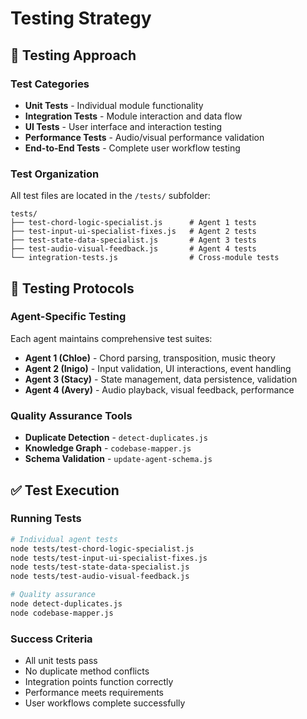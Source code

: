 # Testing Strategy

## 🧪 **Testing Approach**

### **Test Categories**
- **Unit Tests** - Individual module functionality
- **Integration Tests** - Module interaction and data flow
- **UI Tests** - User interface and interaction testing
- **Performance Tests** - Audio/visual performance validation
- **End-to-End Tests** - Complete user workflow testing

### **Test Organization**
All test files are located in the `/tests/` subfolder:
```
tests/
├── test-chord-logic-specialist.js      # Agent 1 tests
├── test-input-ui-specialist-fixes.js   # Agent 2 tests
├── test-state-data-specialist.js       # Agent 3 tests
├── test-audio-visual-feedback.js       # Agent 4 tests
└── integration-tests.js                # Cross-module tests
```

## 🎯 **Testing Protocols**

### **Agent-Specific Testing**
Each agent maintains comprehensive test suites:
- **Agent 1 (Chloe)** - Chord parsing, transposition, music theory
- **Agent 2 (Inigo)** - Input validation, UI interactions, event handling
- **Agent 3 (Stacy)** - State management, data persistence, validation
- **Agent 4 (Avery)** - Audio playback, visual feedback, performance

### **Quality Assurance Tools**
- **Duplicate Detection** - `detect-duplicates.js`
- **Knowledge Graph** - `codebase-mapper.js`
- **Schema Validation** - `update-agent-schema.js`

## ✅ **Test Execution**

### **Running Tests**
```bash
# Individual agent tests
node tests/test-chord-logic-specialist.js
node tests/test-input-ui-specialist-fixes.js
node tests/test-state-data-specialist.js
node tests/test-audio-visual-feedback.js

# Quality assurance
node detect-duplicates.js
node codebase-mapper.js
```

### **Success Criteria**
- All unit tests pass
- No duplicate method conflicts
- Integration points function correctly
- Performance meets requirements
- User workflows complete successfully
